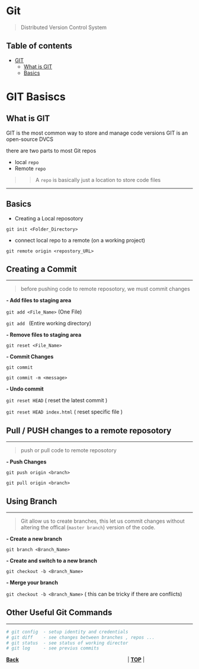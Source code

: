 # Git
> Distributed Version Control System


## Table of contents

- [GIT](#GIT-Basiscs)
  - [What is GIT](#What-is-GIT)
  - [Basics](#Basics)
 

# GIT Basiscs

## What is GIT

GIT is the most common way to store and manage code versions
GIT is an open-source DVCS

there are two parts to most Git repos   
- local `repo` 
- Remote `repo`

>> A `repo` is basically just a location to store code files
---

## Basics

* Creating a Local reposotory 

`git init <Folder_Directory>`

* connect local repo to a remote (on a working project)

`git remote origin <repostory_URL>`

## Creating a Commit
---
>before pushing code to remote reposotory, we must commit changes 

**- Add files to staging area**

`git add <File_Name>` (One File)

`git add ` (Entire working directory)


**- Remove files to staging area**

`git reset <File_Name>`

**- Commit Changes**

`git commit`

`git commit -m <message>`

**- Undo commit**

`git reset HEAD` ( reset the latest commit )

`git reset HEAD index.html` ( reset specific file )


## Pull / PUSH changes to a remote reposotory 
---
> push or pull code to remote reposotory


**- Push Changes**

`git push origin <branch>`

`git pull origin <branch>`

## Using Branch
---
> Git allow us to create branches, this let us commit changes without altering the offical (`master branch`) version of the code.

**- Create a new branch**

`git branch <Branch_Name>`

**- Create and switch to a new branch**

`git checkout -b <Branch_Name>`

**- Merge your branch**

`git checkout -b <Branch_Name>` ( this can be tricky if there are conflicts)


## Other Useful Git Commands
---
```bash
# git config  - setup identity and credentials 
# git diff    - see changes between branches , repos ...
# git status  - see status of working director
# git log     - see previus commits
```


[**Back**](/../reading-notes/README.md)                     | [**TOP**](#Git) |